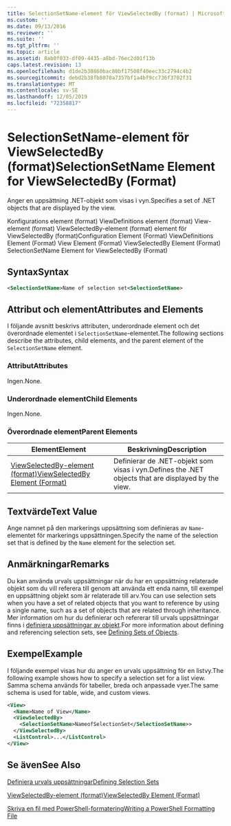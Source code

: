 ```yaml
---
title: SelectionSetName-element för ViewSelectedBy (format) | Microsoft Docs
ms.custom: ''
ms.date: 09/13/2016
ms.reviewer: ''
ms.suite: ''
ms.tgt_pltfrm: ''
ms.topic: article
ms.assetid: 8ab0f033-df09-4435-a8bd-76ec2d01f13b
caps.latest.revision: 13
ms.openlocfilehash: d1de2b30860bac80bf17508f40eec33c2794c4b2
ms.sourcegitcommit: debd2b38fb8070a7357bf1a4bf9cc736f3702f31
ms.translationtype: MT
ms.contentlocale: sv-SE
ms.lasthandoff: 12/05/2019
ms.locfileid: "72358817"
---
```

# <a name="selectionsetname-element-for-viewselectedby-format"></a><span data-ttu-id="f3706-102">SelectionSetName-element för ViewSelectedBy (format)</span><span class="sxs-lookup"><span data-stu-id="f3706-102">SelectionSetName Element for ViewSelectedBy (Format)</span></span>

<span data-ttu-id="f3706-103">Anger en uppsättning .NET-objekt som visas i vyn.</span><span class="sxs-lookup"><span data-stu-id="f3706-103">Specifies a set of .NET objects that are displayed by the view.</span></span>

<span data-ttu-id="f3706-104">Konfigurations element (format) ViewDefinitions element (format) View-element (format) ViewSelectedBy-element (format) element för ViewSelectedBy (format)</span><span class="sxs-lookup"><span data-stu-id="f3706-104">Configuration Element (Format) ViewDefinitions Element (Format) View Element (Format) ViewSelectedBy Element (Format) SelectionSetName Element for ViewSelectedBy (Format)</span></span>

## <a name="syntax"></a><span data-ttu-id="f3706-105">Syntax</span><span class="sxs-lookup"><span data-stu-id="f3706-105">Syntax</span></span>

```xml
<SelectionSetName>Name of selection set<SelectionSetName>
```

## <a name="attributes-and-elements"></a><span data-ttu-id="f3706-106">Attribut och element</span><span class="sxs-lookup"><span data-stu-id="f3706-106">Attributes and Elements</span></span>

<span data-ttu-id="f3706-107">I följande avsnitt beskrivs attributen, underordnade element och det överordnade elementet i `SelectionSetName`-elementet.</span><span class="sxs-lookup"><span data-stu-id="f3706-107">The following sections describe the attributes, child elements, and the parent element of the `SelectionSetName` element.</span></span>

### <a name="attributes"></a><span data-ttu-id="f3706-108">Attribut</span><span class="sxs-lookup"><span data-stu-id="f3706-108">Attributes</span></span>

<span data-ttu-id="f3706-109">Ingen.</span><span class="sxs-lookup"><span data-stu-id="f3706-109">None.</span></span>

### <a name="child-elements"></a><span data-ttu-id="f3706-110">Underordnade element</span><span class="sxs-lookup"><span data-stu-id="f3706-110">Child Elements</span></span>

<span data-ttu-id="f3706-111">Ingen.</span><span class="sxs-lookup"><span data-stu-id="f3706-111">None.</span></span>

### <a name="parent-elements"></a><span data-ttu-id="f3706-112">Överordnade element</span><span class="sxs-lookup"><span data-stu-id="f3706-112">Parent Elements</span></span>

|<span data-ttu-id="f3706-113">Element</span><span class="sxs-lookup"><span data-stu-id="f3706-113">Element</span></span>|<span data-ttu-id="f3706-114">Beskrivning</span><span class="sxs-lookup"><span data-stu-id="f3706-114">Description</span></span>|
|-------------|-----------------|
|[<span data-ttu-id="f3706-115">ViewSelectedBy-element (format)</span><span class="sxs-lookup"><span data-stu-id="f3706-115">ViewSelectedBy Element (Format)</span></span>](./viewselectedby-element-format.md)|<span data-ttu-id="f3706-116">Definierar de .NET-objekt som visas i vyn.</span><span class="sxs-lookup"><span data-stu-id="f3706-116">Defines the .NET objects that are displayed by the view.</span></span>|

## <a name="text-value"></a><span data-ttu-id="f3706-117">Textvärde</span><span class="sxs-lookup"><span data-stu-id="f3706-117">Text Value</span></span>

<span data-ttu-id="f3706-118">Ange namnet på den markerings uppsättning som definieras av `Name`-elementet för markerings uppsättningen.</span><span class="sxs-lookup"><span data-stu-id="f3706-118">Specify the name of the selection set that is defined by the `Name` element for the selection set.</span></span>

## <a name="remarks"></a><span data-ttu-id="f3706-119">Anmärkningar</span><span class="sxs-lookup"><span data-stu-id="f3706-119">Remarks</span></span>

<span data-ttu-id="f3706-120">Du kan använda urvals uppsättningar när du har en uppsättning relaterade objekt som du vill referera till genom att använda ett enda namn, till exempel en uppsättning objekt som är relaterade till arv.</span><span class="sxs-lookup"><span data-stu-id="f3706-120">You can use selection sets when you have a set of related objects that you want to reference by using a single name, such as a set of objects that are related through inheritance.</span></span> <span data-ttu-id="f3706-121">Mer information om hur du definierar och refererar till urvals uppsättningar finns i [definiera uppsättningar av objekt](./defining-selection-sets.md).</span><span class="sxs-lookup"><span data-stu-id="f3706-121">For more information about defining and referencing selection sets, see [Defining Sets of Objects](./defining-selection-sets.md).</span></span>

## <a name="example"></a><span data-ttu-id="f3706-122">Exempel</span><span class="sxs-lookup"><span data-stu-id="f3706-122">Example</span></span>

<span data-ttu-id="f3706-123">I följande exempel visas hur du anger en urvals uppsättning för en listvy.</span><span class="sxs-lookup"><span data-stu-id="f3706-123">The following example shows how to specify a selection set for a list view.</span></span> <span data-ttu-id="f3706-124">Samma schema används för tabeller, breda och anpassade vyer.</span><span class="sxs-lookup"><span data-stu-id="f3706-124">The same schema is used for table, wide, and custom views.</span></span>

```xml
<View>
  <Name>Name of View</Name>
  <ViewSelectedBy>
    <SelectionSetName>NameofSelectionSet</SelectionSetName>>
  </ViewSelectedBy>
  <ListControl>...</ListControl>
</View>
```

## <a name="see-also"></a><span data-ttu-id="f3706-125">Se även</span><span class="sxs-lookup"><span data-stu-id="f3706-125">See Also</span></span>

[<span data-ttu-id="f3706-126">Definiera urvals uppsättningar</span><span class="sxs-lookup"><span data-stu-id="f3706-126">Defining Selection Sets</span></span>](./defining-selection-sets.md)

[<span data-ttu-id="f3706-127">ViewSelectedBy-element (format)</span><span class="sxs-lookup"><span data-stu-id="f3706-127">ViewSelectedBy Element (Format)</span></span>](./viewselectedby-element-format.md)

[<span data-ttu-id="f3706-128">Skriva en fil med PowerShell-formatering</span><span class="sxs-lookup"><span data-stu-id="f3706-128">Writing a PowerShell Formatting File</span></span>](./writing-a-powershell-formatting-file.md)
